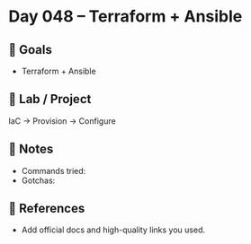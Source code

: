 # Day 048 – Terraform + Ansible

## 🎯 Goals
- Terraform + Ansible

## 🔧 Lab / Project
IaC → Provision → Configure

## 📝 Notes
- Commands tried:
- Gotchas:

## 🔎 References
- Add official docs and high-quality links you used.

